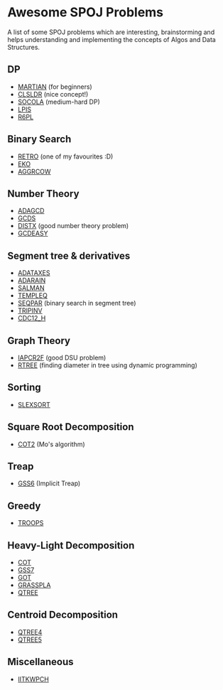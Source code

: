 # Awesome SPOJ Problems

A list of some SPOJ problems which are interesting, brainstorming and helps understanding and implementing the concepts of Algos and Data Structures.

## DP

* [MARTIAN](http://www.spoj.com/problems/MARTIAN/) (for beginners)
* [CLSLDR](http://www.spoj.com/problems/CLSLDR/) (nice concept!)
* [SOCOLA](http://www.spoj.com/problems/SOCOLA/) (medium-hard DP)
* [LPIS](http://www.spoj.com/problems/LPIS/)
* [R6PL](http://www.spoj.com/problems/R6PL/)

## Binary Search

* [RETRO](http://www.spoj.com/problems/RETRO/) (one of my favourites :D)
* [EKO](http://www.spoj.com/problems/EKO/en/)
* [AGGRCOW](http://www.spoj.com/problems/AGGRCOW/)

## Number Theory

* [ADAGCD](http://www.spoj.com/ranks/ADAGCD/)
* [GCDS](http://www.spoj.com/problems/GCDS/)
* [DISTX](http://www.spoj.com/problems/DISTX/) (good number theory problem)
* [GCDEASY](http://www.spoj.com/problems/GCDEASY/)

## Segment tree & derivatives

* [ADATAXES](http://www.spoj.com/problems/ADATAXES/)
* [ADARAIN](http://www.spoj.com/problems/ADARAIN/)
* [SALMAN](http://www.spoj.com/problems/SALMAN/)
* [TEMPLEQ](http://www.spoj.com/problems/TEMPLEQ/)
* [SEQPAR](http://www.spoj.com/problems/SEQPAR/) (binary search in segment tree)
* [TRIPINV](http://www.spoj.com/problems/TRIPINV/)
* [CDC12_H](http://www.spoj.com/problems/CDC12_H/)

## Graph Theory

* [IAPCR2F](http://www.spoj.com/problems/IAPCR2F/) (good DSU problem)
* [RTREE](http://www.spoj.com/problems/RTREE/) (finding diameter in tree using dynamic programming)

## Sorting

* [SLEXSORT](http://www.spoj.com/problems/SLEXSORT/)

## Square Root Decomposition

* [COT2](http://www.spoj.com/problems/COT2/) (Mo's algorithm)

## Treap

* [GSS6](http://www.spoj.com/problems/GSS6/) (Implicit Treap)

## Greedy

* [TROOPS](http://www.spoj.com/problems/TROOPS/) 

## Heavy-Light Decomposition

* [COT](http://www.spoj.com/problems/COT/)
* [GSS7](http://www.spoj.com/problems/GSS7/)
* [GOT](http://www.spoj.com/problems/GOT/)
* [GRASSPLA](http://www.spoj.com/problems/GRASSPLA/)
* [QTREE](http://www.spoj.com/problems/QTREE/)

## Centroid Decomposition

* [QTREE4](http://www.spoj.com/problems/QTREE4/)
* [QTREE5](http://www.spoj.com/problems/QTREE5/)

## Miscellaneous

* [IITKWPCH](www.spoj.com/problems/IITKWPCH/)

